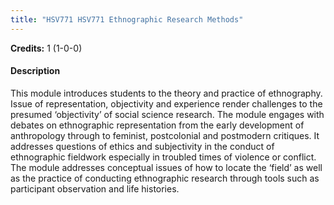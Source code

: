 ```yaml
---
title: "HSV771 HSV771 Ethnographic Research Methods"
---
```

**Credits:** 1 (1-0-0)

#### Description
This module introduces students to the theory and practice of ethnography. Issue of representation, objectivity and experience render challenges to the presumed ‘objectivity’ of social science research. The module engages with debates on ethnographic representation from the early development of anthropology through to feminist, postcolonial and postmodern critiques. It addresses questions of ethics and subjectivity in the conduct of ethnographic fieldwork especially in troubled times of violence or conflict. The module addresses conceptual issues of how to locate the ‘field’ as well as the practice of conducting ethnographic research through tools such as participant observation and life histories.